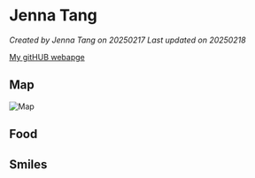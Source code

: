 # Jenna Tang 

*Created by Jenna Tang on 20250217 Last updated on 20250218*

[My gitHUB webapge](https://github.com/Jenna929) 


## Map
![Map](https://github.com/user-attachments/assets/96d2ecc3-ed7a-40f5-8f42-d39b5ce8641a)


## Food


## Smiles 
